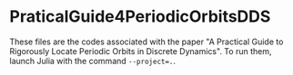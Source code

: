 # PraticalGuide4PeriodicOrbitsDDS

These files are the codes associated with the paper "A Practical Guide to Rigorously Locate Periodic Orbits in Discrete Dynamics". To run them, launch Julia with the command `--project=.`.
